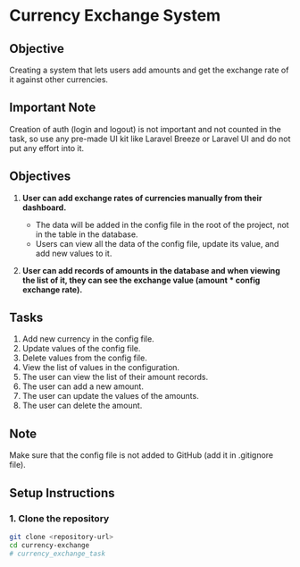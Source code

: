 # Currency Exchange System

## Objective
Creating a system that lets users add amounts and get the exchange rate of it against other currencies.

## Important Note
Creation of auth (login and logout) is not important and not counted in the task, so use any pre-made UI kit like Laravel Breeze or Laravel UI and do not put any effort into it.

## Objectives
1. **User can add exchange rates of currencies manually from their dashboard.**
    - The data will be added in the config file in the root of the project, not in the table in the database.
    - Users can view all the data of the config file, update its value, and add new values to it.

2. **User can add records of amounts in the database and when viewing the list of it, they can see the exchange value (amount * config exchange rate).**

## Tasks
1. Add new currency in the config file.
2. Update values of the config file.
3. Delete values from the config file.
4. View the list of values in the configuration.
5. The user can view the list of their amount records.
6. The user can add a new amount.
7. The user can update the values of the amounts.
8. The user can delete the amount.

## Note
Make sure that the config file is not added to GitHub (add it in .gitignore file).

## Setup Instructions

### 1. Clone the repository
```bash
git clone <repository-url>
cd currency-exchange
#   c u r r e n c y _ e x c h a n g e _ t a s k  
 